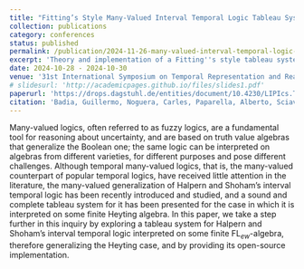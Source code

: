 ```yaml
---
title: "Fitting’s Style Many-Valued Interval Temporal Logic Tableau System: Theory and Implementation"
collection: publications
category: conferences
status: published
permalink: /publication/2024-11-26-many-valued-interval-temporal-logic-tableau
excerpt: 'Theory and implementation of a Fitting''s style tableau system for Many-Valued Interval Temporal Logic.'
date: 2024-10-28 - 2024-10-30
venue: '31st International Symposium on Temporal Representation and Reasoning (TIME 2024), Montpellier, France, 28-30 October 2024.'
# slidesurl: 'http://academicpages.github.io/files/slides1.pdf'
paperurl: 'https://drops.dagstuhl.de/entities/document/10.4230/LIPIcs.TIME.2024.7'
citation: 'Badia, Guillermo, Noguera, Carles, Paparella, Alberto, Sciavicco, Guido, and Stan, Eduard I. (2024). &quot;Fitting''s Style Many-Valued Interval Temporal Logic Tableau System: Theory and Implementation.&quot; <i>31st International Symposium on Temporal Representation and Reasoning (TIME 2024), Montpellier, France, 28-30 October 2024</i>. 1(1).'
---
```


Many-valued logics, often referred to as fuzzy logics, are a fundamental tool for reasoning about uncertainty, and are based on truth value algebras that generalize the Boolean one; the same logic can be interpreted on algebras from different varieties, for different purposes and pose different challenges. Although temporal many-valued logics, that is, the many-valued counterpart of popular temporal logics, have received little attention in the literature, the many-valued generalization of Halpern and Shoham’s interval temporal logic has been recently introduced and studied, and a sound and complete tableau system for it has been presented for the case in which it is interpreted on some finite Heyting algebra. In this paper, we take a step further in this inquiry by exploring a tableau system for Halpern and Shoham’s interval temporal logic interpreted on some finite FL$_{ew}$-algebra, therefore generalizing the Heyting case, and by providing its open-source implementation.
